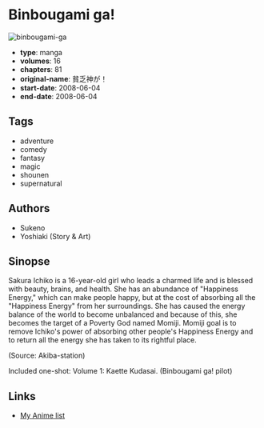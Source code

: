 # Binbougami ga!

![binbougami-ga](https://cdn.myanimelist.net/images/manga/5/81306.jpg)

-   **type**: manga
-   **volumes**: 16
-   **chapters**: 81
-   **original-name**: 貧乏神が！
-   **start-date**: 2008-06-04
-   **end-date**: 2008-06-04

## Tags

-   adventure
-   comedy
-   fantasy
-   magic
-   shounen
-   supernatural

## Authors

-   Sukeno
-   Yoshiaki (Story & Art)

## Sinopse

Sakura Ichiko is a 16-year-old girl who leads a charmed life and is blessed with beauty, brains, and health. She has an abundance of "Happiness Energy," which can make people happy, but at the cost of absorbing all the "Happiness Energy" from her surroundings. She has caused the energy balance of the world to become unbalanced and because of this, she becomes the target of a Poverty God named Momiji. Momiji goal is to remove Ichiko's power of absorbing other people's Happiness Energy and to return all the energy she has taken to its rightful place.

(Source: Akiba-station)

Included one-shot:
Volume 1: Kaette Kudasai. (Binbougami ga! pilot)

## Links

-   [My Anime list](https://myanimelist.net/manga/20242/Binbougami_ga)
